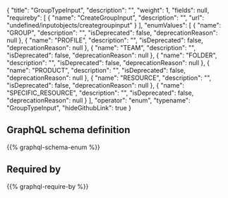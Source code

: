 {
  "title": "GroupTypeInput",
  "description": "",
  "weight": 1,
  "fields": null,
  "requireby": [
    {
      "name": "CreateGroupInput",
      "description": "",
      "url": "undefined/inputobjects/creategroupinput"
    }
  ],
  "enumValues": [
    {
      "name": "GROUP",
      "description": "",
      "isDeprecated": false,
      "deprecationReason": null
    },
    {
      "name": "PROFILE",
      "description": "",
      "isDeprecated": false,
      "deprecationReason": null
    },
    {
      "name": "TEAM",
      "description": "",
      "isDeprecated": false,
      "deprecationReason": null
    },
    {
      "name": "FOLDER",
      "description": "",
      "isDeprecated": false,
      "deprecationReason": null
    },
    {
      "name": "PRODUCT",
      "description": "",
      "isDeprecated": false,
      "deprecationReason": null
    },
    {
      "name": "RESOURCE",
      "description": "",
      "isDeprecated": false,
      "deprecationReason": null
    },
    {
      "name": "SPECIFIC_RESOURCE",
      "description": "",
      "isDeprecated": false,
      "deprecationReason": null
    }
  ],
  "operator": "enum",
  "typename": "GroupTypeInput",
  "hideGithubLink": true
}
## GraphQL schema definition

{{% graphql-schema-enum %}}

## Required by

{{% graphql-require-by %}}
